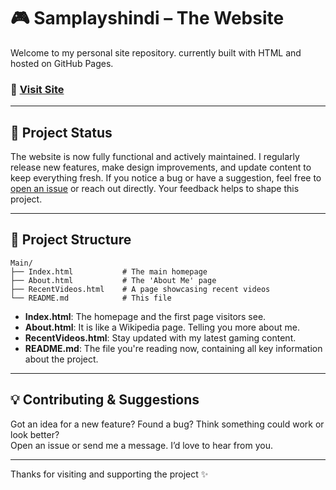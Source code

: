 # 🎮 Samplayshindi – The Website

Welcome to my personal site repository. currently built with HTML and hosted on GitHub Pages.

### 🔗 [Visit Site](https://samplayshindi.github.io/Main/Home.html)

---

## 🚧 Project Status

The website is now fully functional and actively maintained. I regularly release new features, make design improvements, and update content to keep everything fresh. If you notice a bug or have a suggestion, feel free to [open an issue](https://github.com/samplayshindi/Main/issues) or reach out directly. Your feedback helps to shape this project.

---

## 📁 Project Structure

```
Main/
├── Index.html           # The main homepage
├── About.html           # The 'About Me' page
├── RecentVideos.html    # A page showcasing recent videos
└── README.md            # This file
```

- **Index.html**: The homepage and the first page visitors see.  
- **About.html**: It is like a Wikipedia page. Telling you more about me.
- **RecentVideos.html**: Stay updated with my latest gaming content.
- **README.md**: The file you're reading now, containing all key information about the project.

---

## 💡 Contributing & Suggestions

Got an idea for a new feature? Found a bug? Think something could work or look better?  
Open an issue or send me a message. I’d love to hear from you.

---

Thanks for visiting and supporting the project ✨
